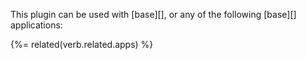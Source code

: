 This plugin can be used with [base][], or any of the following [base][] applications:

{%= related(verb.related.apps) %}